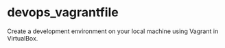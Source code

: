 # devops_vagrantfile
Create a development environment on your local machine using Vagrant in VirtualBox.
